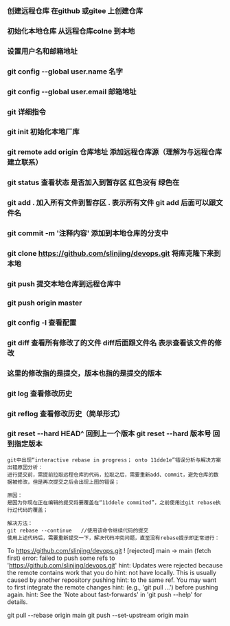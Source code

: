 ### 创建远程仓库 在github 或gitee 上创建仓库
### 初始化本地仓库 从远程仓库colne 到本地
###    设置用户名和邮箱地址
###    git config --global user.name  名字
###    git config --global user.email 邮箱地址
### 
### 
### git 详细指令
### git init 初始化本地厂库
### git remote add origin 仓库地址  添加远程仓库源（理解为与远程仓库建立联系）
### git status 查看状态 是否加入到暂存区 红色没有 绿色在
### git add . 加入所有文件到暂存区  . 表示所有文件  git add 后面可以跟文件名
### git commit -m '注释内容' 添加到本地仓库的分支中
### git clone  https://github.com/slinjing/devops.git  将库克隆下来到本地


### git push 提交本地仓库到远程仓库中
### git push origin master
 
### git config -l 查看配置
### git diff 查看所有修改了的文件 diff后面跟文件名 表示查看该文件的修改
### 
### 这里的修改指的是提交，版本也指的是提交的版本
### git log 查看修改历史
### git reflog 查看修改历史（简单形式）
### git reset --hard HEAD^ 回到上一个版本 git reset --hard 版本号 回到指定版本


    git中出现“interactive rebase in progress； onto 11dde1e”错误分析与解决方案
    出错原因分析：
    进行提交前，需提前拉取远程仓库的代码，拉取之后，需要重新add、commit，避免仓库的数据被修改，但是再次提交之后会出现上图的错误；

    原因：
    是因为你现在正在编辑的提交将要覆盖在“11ddele commited”，之前使用过git rebase执行过代码的覆盖；

    解决方法：
    git rebase --continue   //使用该命令继续代码的提交
    使用上述代码后，需要重新提交一下，解决代码冲突问题，直至没有rebase提示即正常进行：

    

To https://github.com/slinjing/devops.git
 ! [rejected]        main -> main (fetch first)
error: failed to push some refs to 'https://github.com/slinjing/devops.git'
hint: Updates were rejected because the remote contains work that you do
hint: not have locally. This is usually caused by another repository pushing
hint: to the same ref. You may want to first integrate the remote changes
hint: (e.g., 'git pull ...') before pushing again.
hint: See the 'Note about fast-forwards' in 'git push --help' for details.


git pull --rebase origin main
git push --set-upstream origin main
